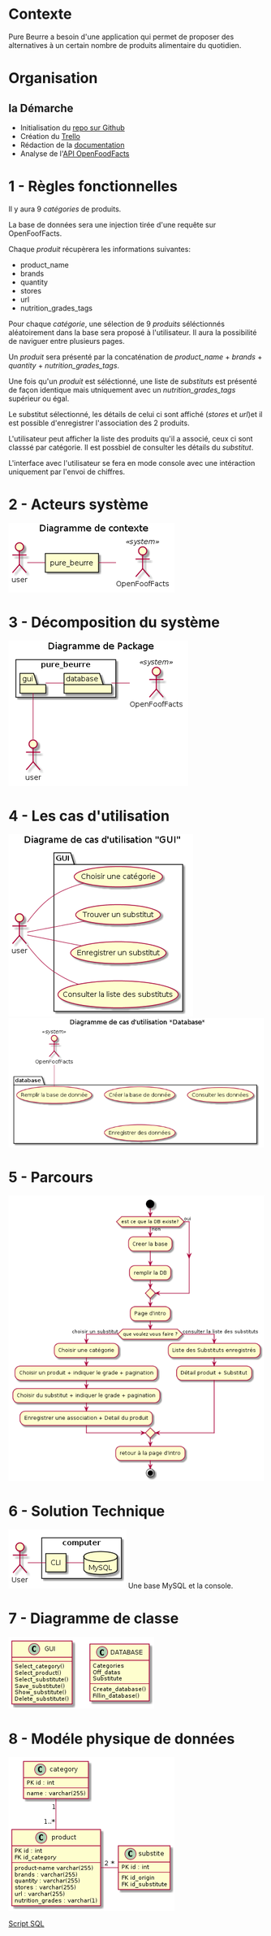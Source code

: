 # Contexte

Pure Beurre a besoin d'une application qui permet de proposer des alternatives à un certain nombre de produits alimentaire du quotidien.

# Organisation

## la Démarche
* Initialisation du [repo sur Github](https://github.com/Zepmanbc/oc_dapython_pr5)
* Création du [Trello](https://trello.com/b/NFvfd67Q/ocdapythonpr5)
* Rédaction de la [documentation](https://github.com/Zepmanbc/oc_dapython_pr5/blob/master/doc/documentation.md)
* Analyse de l'[API OpenFoodFacts](https://en.wiki.openfoodfacts.org/API/Read/Search)

# 1 - Règles fonctionnelles

Il y aura 9 *catégories* de produits.

La base de données sera une injection tirée d'une requête sur OpenFoofFacts.

Chaque *produit* récupèrera les informations suivantes:
* product_name
* brands
* quantity
* stores
* url
* nutrition_grades_tags

Pour chaque *catégorie*, une sélection de 9 *produits* séléctionnés aléatoirement dans la base sera proposé à l'utilisateur. Il aura la possibilité de naviguer entre plusieurs pages.

Un *produit* sera présenté par la concaténation de *product_name* + *brands* + *quantity* + *nutrition_grades_tags*.

Une fois qu'un *produit* est séléctionné, une liste de *substituts* est présenté de façon identique mais utniquement avec un *nutrition_grades_tags* supérieur ou égal.

Le substitut sélectionné, les détails de celui ci sont affiché (*stores* et *url*)et il est possible d'enregistrer l'association des 2 produits.

L'utilisateur peut afficher la liste des produits qu'il a associé, ceux ci sont classsé par catégorie. Il est possbiel de consulter les détails du *substitut*.

L'interface avec l'utilisateur se fera en mode console avec une intéraction uniquement par l'envoi de chiffres.

# 2 - Acteurs système

![Diagramme de contexte](img/00_context.png)

# 3 - Décomposition du système

![Diagramme de package](img/01_package.png)

# 4 - Les cas d'utilisation

![Diagramme de cas d'utilisation GUI](img/02_uc_gui.png)
![Diagramme de cas d'utilisation DATABASE](img/02_uc_database.png)

# 5 - Parcours
![Diagramme d'activité](img/03_activity.png)
# 6 - Solution Technique
![Diagramme de déploiement](img/04_deployment.png)
Une base MySQL et la console.

# 7 - Diagramme de classe
![Diagramme de classe](img/05_class.png)
# 8 - Modéle physique de données

![Modèle Physique de donnée](img/06_MPD.png)

[Script SQL](../app/static/dboff.sql)


